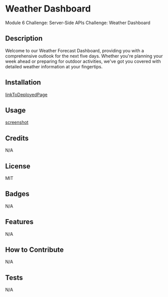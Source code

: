 # Weather Dashboard
Module 6 Challenge: Server-Side APIs Challenge: Weather Dashboard


## Description
Welcome to our Weather Forecast Dashboard, providing you with a comprehensive outlook for the next five days. Whether you're planning your week ahead or preparing for outdoor activities, we've got you covered with detailed weather information at your fingertips.

## Installation 

[linkToDeployedPage](https://amandrews09.github.io/taco-night/)

## Usage
[screenshot](./Assets/Screenshot%202024-02-09%20134853.png)

## Credits

N/A

## License

MIT

## Badges

N/A

## Features

N/A

## How to Contribute

N/A

## Tests

N/A